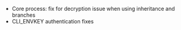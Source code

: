 - Core process: fix for decryption issue when using inheritance and branches
- CLI_ENVKEY authentication fixes
